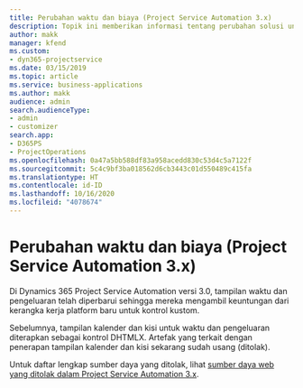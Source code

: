 ```yaml
---
title: Perubahan waktu dan biaya (Project Service Automation 3.x)
description: Topik ini memberikan informasi tentang perubahan solusi untuk waktu dan pengeluaran.
author: makk
manager: kfend
ms.custom:
- dyn365-projectservice
ms.date: 03/15/2019
ms.topic: article
ms.service: business-applications
ms.author: makk
audience: admin
search.audienceType:
- admin
- customizer
search.app:
- D365PS
- ProjectOperations
ms.openlocfilehash: 0a47a5bb588df83a958acedd830c53d4c5a7122f
ms.sourcegitcommit: 5c4c9bf3ba018562d6cb3443c01d550489c415fa
ms.translationtype: HT
ms.contentlocale: id-ID
ms.lasthandoff: 10/16/2020
ms.locfileid: "4078674"
---
```

# <a name="time-and-expense-changes-project-service-automation-3x"></a>Perubahan waktu dan biaya (Project Service Automation 3.x)

Di Dynamics 365 Project Service Automation versi 3.0, tampilan waktu dan pengeluaran telah diperbarui sehingga mereka mengambil keuntungan dari kerangka kerja platform baru untuk kontrol kustom.

Sebelumnya, tampilan kalender dan kisi untuk waktu dan pengeluaran diterapkan sebagai kontrol DHTMLX. Artefak yang terkait dengan penerapan tampilan kalender dan kisi sekarang sudah usang (ditolak).

Untuk daftar lengkap sumber daya yang ditolak, lihat [sumber daya web yang ditolak dalam Project Service Automation 3.x](web-resources-deprecated-v3.x.md).
